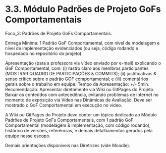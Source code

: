 # 3.3. Módulo Padrões de Projeto GoFs Comportamentais

Foco_3: Padrões de Projeto GoFs Comportamentais.

Entrega Mínima: 1 Padrão GoF Comportamental, com nível de modelagem e nível de implementação evidenciados (ou seja, código rodando e hospedado no repositório do projeto).

Apresentação (para a professora via vídeo enviado por e-mail) explicando o GoF Comportamental, com: (i) rastro claro aos membros participantes (MOSTRAR QUADRO DE PARTICIPAÇÕES & COMMITS); (ii) justificativas & senso crítico sobre o padrão GOF comportamental; e (iii) comentários gerais sobre o trabalho em equipe. Tempo da Apresentação: +/- 5min. Recomendação: Apresentar diretamente via Wiki ou GitPages do Projeto. Baixar os conteúdos com antecedência, evitando problemas de internet no momento de exposição via Vídeo nas Dinâmicas de Avaliação. Deve ser mostrado o GoF Comportamental em execução no vídeo.

A Wiki ou GitPages do Projeto deve conter um tópico dedicado ao Módulo Padrões de Projeto GoFs Comportamentais, com 1 padrão GoF Comportamental (modelagem & implementação, com código rodando), histórico de versões, referências, e demais detalhamentos gerados pela equipe nesse escopo.

Demais orientações disponíveis nas Diretrizes (vide Moodle).
